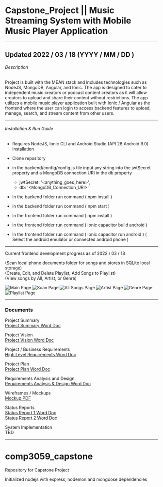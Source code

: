 # Capstone_Project || Music Streaming System with Mobile Music Player Application
----------------------------------------

## Updated 2022 / 03 / 18 (YYYY / MM / DD ) 

###### Description

Project is built with the MEAN stack and includes technologies such as NodeJS, MongoDB, Angular, and Ionic. The app is designed to 
cater to independent music creators or podcast content creators as it will allow creators to upload and share their content without restrictions. 
The app utilizes a mobile music player application built with Ionic / Angular as the frontend where the user can login 
to access backend features to upload, manage, search, and stream content from other users.

----------------------------------------

###### Installation & Run Guide

* Requires NodeJS, Ionic CLI and Android Studio (API 28 Android 9.0) Installation

* Clone repository

* in the backend/config/config.js file input any string into the jwtSecret property and a MongoDB connection URI in the db property

	* jwtSecret: '<anything_goes_here>',
	* db: '<MongoDB_Connection_URI>'

* In the backend folder run command ( npm install )

* In the backend folder run command ( npm start )

* In the frontend folder run command ( npm install )

* In the frontend folder run command ( ionic capacitor build android )

* In the frontend folder run command ( ionic capacitor run android ) ( Select the android emulator or connected android phone )

----------------------------------------

Current frontend development progress as of 2022 / 03 / 18

(Scan local phone documents folder for songs and stores in SQLite local storage)<br/>
(Create, Edit, and Delete Playlist, Add Songs to Playlist)<br/>
(View songs by All, Artist, or Genre)<br/>

![Main Page](imgs/main.PNG)
![Scan Page](imgs/scan.PNG)
![All Songs Page](imgs/all.PNG)
![Artist Page](imgs/artist.PNG)
![Genre Page](imgs/genre.PNG)
![Playlist Page](imgs/playlist.PNG)

----------------------------------------

### Documents

Project Summary<br/>
[Project Summary Word Doc](documents/F21_T24_Project%20Summary.pdf)

Project Vision<br/>
[Project Vision Word Doc](documents/F21_T24_Project%20Vision%20.pdf)

Project / Business Requirements<br/>
[High Level Requirements Word Doc](documents/F21_T24_High%20Level%20Requirements.pdf)

Project Plan<br/>
[Project Plan Word Doc](documents/F21_T24_Project%20Plan.pdf)

Requirements Analysis and Design<br/>
[Requirements Analysis & Design Word Doc](documents/T24_Requirements%20Analysis%20and%20Design.pdf)

Wireframes / Mockups<br/>
[Mockup PDF](documents/F21_T24_MockUp.pdf)

Status Reports<br/>
[Status Report 1 Word Doc](documents/W22_T24_ProjectReport1.pdf)<br/>
[Status Report 2 Word Doc](documents/W22_T24_ProjectReport2.pdf)

System Implementation<br/>
TBD

----------------------------------------

# comp3059_capstone
Repository for Capstone Project

Initialized nodejs with express, nodemon and mongoose dependencies